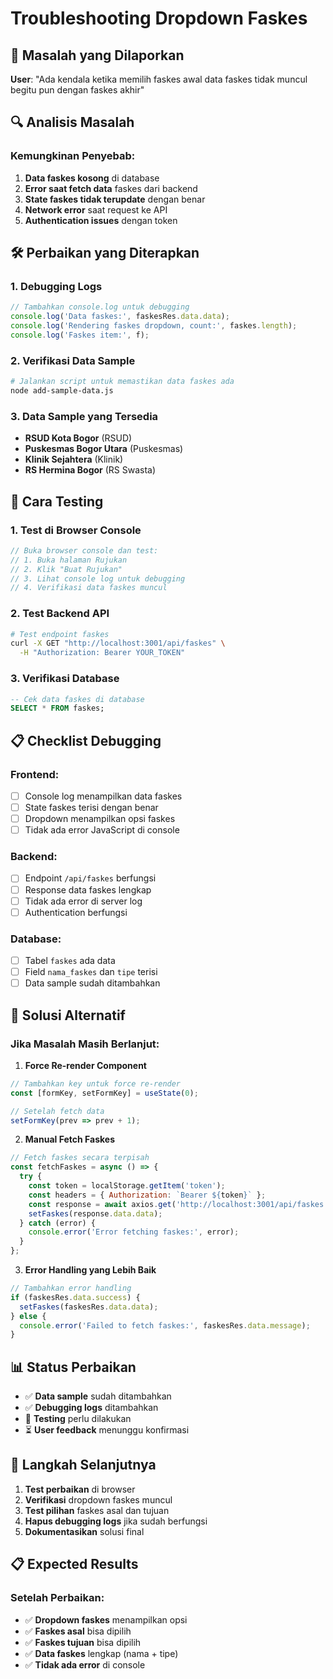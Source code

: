 # Troubleshooting Dropdown Faskes

## 🐛 **Masalah yang Dilaporkan**

**User**: "Ada kendala ketika memilih faskes awal data faskes tidak muncul begitu pun dengan faskes akhir"

## 🔍 **Analisis Masalah**

### **Kemungkinan Penyebab:**
1. **Data faskes kosong** di database
2. **Error saat fetch data** faskes dari backend
3. **State faskes tidak terupdate** dengan benar
4. **Network error** saat request ke API
5. **Authentication issues** dengan token

## 🛠 **Perbaikan yang Diterapkan**

### **1. Debugging Logs**
```javascript
// Tambahkan console.log untuk debugging
console.log('Data faskes:', faskesRes.data.data);
console.log('Rendering faskes dropdown, count:', faskes.length);
console.log('Faskes item:', f);
```

### **2. Verifikasi Data Sample**
```bash
# Jalankan script untuk memastikan data faskes ada
node add-sample-data.js
```

### **3. Data Sample yang Tersedia**
- **RSUD Kota Bogor** (RSUD)
- **Puskesmas Bogor Utara** (Puskesmas)
- **Klinik Sejahtera** (Klinik)
- **RS Hermina Bogor** (RS Swasta)

## 🧪 **Cara Testing**

### **1. Test di Browser Console**
```javascript
// Buka browser console dan test:
// 1. Buka halaman Rujukan
// 2. Klik "Buat Rujukan"
// 3. Lihat console log untuk debugging
// 4. Verifikasi data faskes muncul
```

### **2. Test Backend API**
```bash
# Test endpoint faskes
curl -X GET "http://localhost:3001/api/faskes" \
  -H "Authorization: Bearer YOUR_TOKEN"
```

### **3. Verifikasi Database**
```sql
-- Cek data faskes di database
SELECT * FROM faskes;
```

## 📋 **Checklist Debugging**

### **Frontend:**
- [ ] Console log menampilkan data faskes
- [ ] State faskes terisi dengan benar
- [ ] Dropdown menampilkan opsi faskes
- [ ] Tidak ada error JavaScript di console

### **Backend:**
- [ ] Endpoint `/api/faskes` berfungsi
- [ ] Response data faskes lengkap
- [ ] Tidak ada error di server log
- [ ] Authentication berfungsi

### **Database:**
- [ ] Tabel `faskes` ada data
- [ ] Field `nama_faskes` dan `tipe` terisi
- [ ] Data sample sudah ditambahkan

## 🔧 **Solusi Alternatif**

### **Jika Masalah Masih Berlanjut:**

1. **Force Re-render Component**
```javascript
// Tambahkan key untuk force re-render
const [formKey, setFormKey] = useState(0);

// Setelah fetch data
setFormKey(prev => prev + 1);
```

2. **Manual Fetch Faskes**
```javascript
// Fetch faskes secara terpisah
const fetchFaskes = async () => {
  try {
    const token = localStorage.getItem('token');
    const headers = { Authorization: `Bearer ${token}` };
    const response = await axios.get('http://localhost:3001/api/faskes', { headers });
    setFaskes(response.data.data);
  } catch (error) {
    console.error('Error fetching faskes:', error);
  }
};
```

3. **Error Handling yang Lebih Baik**
```javascript
// Tambahkan error handling
if (faskesRes.data.success) {
  setFaskes(faskesRes.data.data);
} else {
  console.error('Failed to fetch faskes:', faskesRes.data.message);
}
```

## 📊 **Status Perbaikan**

- ✅ **Data sample** sudah ditambahkan
- ✅ **Debugging logs** ditambahkan
- 🔄 **Testing** perlu dilakukan
- ⏳ **User feedback** menunggu konfirmasi

## 🚀 **Langkah Selanjutnya**

1. **Test perbaikan** di browser
2. **Verifikasi** dropdown faskes muncul
3. **Test pilihan** faskes asal dan tujuan
4. **Hapus debugging logs** jika sudah berfungsi
5. **Dokumentasikan** solusi final

## 📋 **Expected Results**

### **Setelah Perbaikan:**
- ✅ **Dropdown faskes** menampilkan opsi
- ✅ **Faskes asal** bisa dipilih
- ✅ **Faskes tujuan** bisa dipilih
- ✅ **Data faskes** lengkap (nama + tipe)
- ✅ **Tidak ada error** di console
